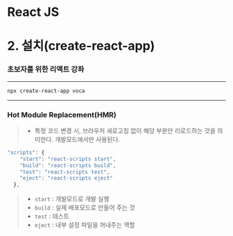 # React JS 

# 2. 설치(create-react-app) 

### 초보자를 위한 리액트 강좌

---

```shell
npx create-react-app voca
```

---

### Hot Module Replacement(HMR)

> *   특정 코드 변경 시, 브라우저 새로고침 없이 해당 부분만 리로드하는 것을 의미한다. 개발모드에서만 사용된다.



```javascript
"scripts": {
    "start": "react-scripts start",
    "build": "react-scripts build",
    "test": "react-scripts test",
    "eject": "react-scripts eject"
  },
```

> * `start` : 개발모드로 개발 실행 
> * `build` : 실제 배포모드로 만들어 주는 것
> * `test` : 테스트 
> * `eject` : 내부 설정 파일을 꺼내주는 역할 
